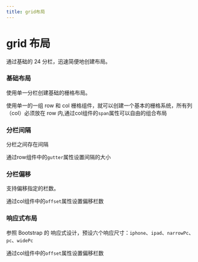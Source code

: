 ```yaml
---
title: grid布局
---
```


# grid 布局

<p>通过基础的 24 分栏，迅速简便地创建布局。</p>

### 基础布局

<p>使用单一分栏创建基础的栅格布局。</p>

<common-demoCode>
  <grid-demo1 />
  <highlight-code slot="codeText">
    <template>
      <div class="layout">
        <g-row>
            <g-col :span="24">
                <div class="content gray">100%</div>
            </g-col>
        </g-row>
        <g-row>
            <g-col :span="12">
                <div class="content gray">50%</div>
            </g-col>
            <g-col :span="12">
                <div class="content gray-light">50%</div>
            </g-col>
        </g-row>
        <g-row>
            <g-col :span="8">
                <div class="content gray">33.3%</div>
            </g-col>
            <g-col :span="8">
                <div class="content gray-light">33.3%</div>
            </g-col>
            <g-col :span="8">
                <div class="content gray">33.3%</div>
            </g-col>
        </g-row>
      </div>
    </template>
  </highlight-code>
  <div slot="desc">使用单一的一组 row 和 col 栅格组件，就可以创建一个基本的栅格系统，所有列（col）必须放在 row 内,通过col组件的<code>span</code>属性可以自由的组合布局</div>
</common-demoCode>

### 分栏间隔

<p>分栏之间存在间隔</p>

<common-demoCode>
  <grid-demo2 />
  <highlight-code slot="codeText" lang="vue">
    <template>
      <div class="layout">
        <g-row :gutter="20">
            <g-col :span="24">
                <div class="content gray">100%</div>
            </g-col>
        </g-row>
        <g-row :gutter="20">
            <g-col :span="12">
                <div class="content gray">50%</div>
            </g-col>
            <g-col :span="12">
                <div class="content gray-light">50%</div>
            </g-col>
        </g-row>
        <g-row :gutter="40">
            <g-col :span="8">
                <div class="content gray">33.3%</div>
            </g-col>
            <g-col :span="8">
                <div class="content gray-light">33.3%</div>
            </g-col>
            <g-col :span="8">
                <div class="content gray">33.3%</div>
            </g-col>
        </g-row>
      </div>
    </template>
  </highlight-code>
  <div slot="desc">通过row组件中的<code>gutter</code>属性设置间隔的大小</div>
</common-demoCode>

### 分栏偏移

<p>支持偏移指定的栏数。</p>

<common-demoCode>
  <grid-demo3 />
  <highlight-code slot="codeText" lang="vue">
    <template>
      <div class="layout">
        <g-row>
          <g-col :span="24" :offset="5">
              <div class="content gray">100%</div>
          </g-col>
        </g-row>
        <g-row>
          <g-col :span="12">
              <div class="content gray">50%</div>
          </g-col>
          <g-col :span="10" :offset="2">
              <div class="content gray-light">50%</div>
          </g-col>
        </g-row>
        <g-row>
          <g-col :span="8">
              <div class="content gray">33.3%</div>
          </g-col>
          <g-col :span="6" :offset="2">
              <div class="content gray-light">33.3%</div>
          </g-col>
          <g-col :span="4" :offset="4">
              <div class="content gray">33.3%</div>
          </g-col>
        </g-row>
      </div>
    </template>
  </highlight-code>
  <div slot="desc">通过col组件中的<code>offset</code>属性设置偏移栏数</div>
</common-demoCode>

### 响应式布局

<p>参照 Bootstrap 的 响应式设计，预设六个响应尺寸：<code>iphone</code>、<code>ipad</code>、<code>narrowPc</code>、<code>pc</code>、<code>widePc</code></p>

<common-demoCode>
  <grid-demo4 />
  <highlight-code slot="codeText" lang="vue">
    <template>
      <div class="layout">
        <g-row>
          <g-col :span="24" :offset="5">
              <div class="content gray">100%</div>
          </g-col>
        </g-row>
        <g-row>
          <g-col :span="12">
              <div class="content gray">50%</div>
          </g-col>
          <g-col :span="10" :offset="2">
              <div class="content gray-light">50%</div>
          </g-col>
        </g-row>
        <g-row>
          <g-col :span="8">
              <div class="content gray">33.3%</div>
          </g-col>
          <g-col :span="6" :offset="2">
              <div class="content gray-light">33.3%</div>
          </g-col>
          <g-col :span="4" :offset="4">
              <div class="content gray">33.3%</div>
          </g-col>
        </g-row>
      </div>
    </template>
  </highlight-code>
  <div slot="desc">通过col组件中的<code>offset</code>属性设置偏移栏数</div>
</common-demoCode>